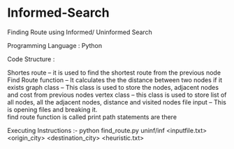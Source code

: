 # Informed-Search
Finding Route using Informed/ Uninformed Search


Programming Language	:	Python


Code Structure		:	

Shortes route – it is used to find the shortest route from the previous node	
Find Route function – It calculates the the distance between two nodes if it exists
graph class – This class is used to store the nodes, adjacent nodes and cost from previous nodes
vertex class – this class is used to store list of all nodes, all the adjacent nodes, distance and visited nodes
file input – This is opening files and breaking it.		
find route function is called
print path statements are there

Executing Instructions	:- python find_route.py uninf/inf <inputfile.txt> <origin_city> <destination_city> <heuristic.txt>
